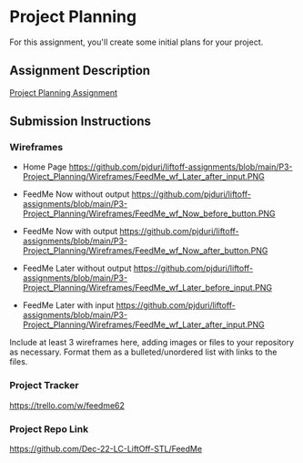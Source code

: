 # Project Planning
For this assignment, you'll create some initial plans for your project.

## Assignment Description
[Project Planning Assignment](https://education.launchcode.org/liftoff/modules/assignments/project-planning)

## Submission Instructions

### Wireframes

- Home Page
https://github.com/pjduri/liftoff-assignments/blob/main/P3-Project_Planning/Wireframes/FeedMe_wf_Later_after_input.PNG

- FeedMe Now without output
https://github.com/pjduri/liftoff-assignments/blob/main/P3-Project_Planning/Wireframes/FeedMe_wf_Now_before_button.PNG

- FeedMe Now with output
https://github.com/pjduri/liftoff-assignments/blob/main/P3-Project_Planning/Wireframes/FeedMe_wf_Now_after_button.PNG

- FeedMe Later without output
https://github.com/pjduri/liftoff-assignments/blob/main/P3-Project_Planning/Wireframes/FeedMe_wf_Later_before_input.PNG

- FeedMe Later with input
https://github.com/pjduri/liftoff-assignments/blob/main/P3-Project_Planning/Wireframes/FeedMe_wf_Later_after_input.PNG

Include at least 3 wireframes here, adding images or files to your repository as necessary. Format them as a bulleted/unordered list with links to the files.

### Project Tracker

https://trello.com/w/feedme62

### Project Repo Link

https://github.com/Dec-22-LC-LiftOff-STL/FeedMe
